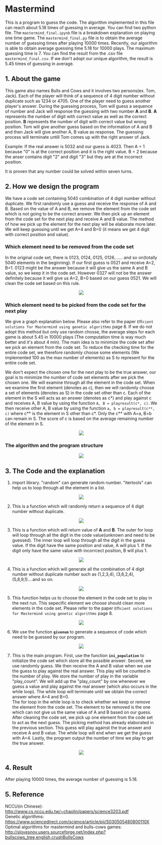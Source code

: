 # Mastermind
This is a program to guess the code. The algorithm implemented in this file can reach about 5.18 times of guessing in average. You can find two python file. The ```mastermind_final.ipynb``` file is a breakdown explanation on playing one time game. The ```mastermind_final.py``` file is to obtain the average number of guessing times after playing 10000 times. Recently, our algorithm is able to obtain average guessing time 5.18 for 10000 plays. The maximum guessing time is 7. You can find the result from the .csv file ```mastermind_final.csv```. If we don't adopt our unique algorithm, the result is 5.45 times of guessing in average.
## 1. About the game<br />
This game also names Bulls and Cows and it involves two persons(ex. Tom, Jack). Each of the player will think of a sequence of 4 digit number without duplicate such as 1234 or 4705. One of the player need to guess another player's answer. During the guessing process, Tom will guess a sequence of number and Jack will response the guessing with two number **A** and **B**.  **A** represents the number of digit with correct value as well as the correct position. **B** represents the number of digit with correct value but wrong position. Tom will give another guess based on the information of A and B and then Jack will give another A, B value as response. The guessing process will terminate untill Tom comes up with the right answer of Jack.<br />

Example: If the real answer is 5032 and our guess is 4023. Then A = 1 because "0" is at the correct position and it is the right value. B = 2 because the anser contains digit "2" and digit "3" but they are at the incorrect position.<br />

It is proven that any number could be solved within seven turns. <br />

## 2. How we design the program<br />
We have a code set containing 5040 combination of 4 digit number without duplicate. We first randomly use a guess and receive the response of A and B. Based on the value of A and B, we remove the element from the code set which is not going to be the correct answer. We then pick up an element from the code set for the next play and receive A and B value. The method of how we pick up the element for the next play will be elaborate more later. We will keep guessing until we get A=4 and B=0 (it means we get 4 digit with correct position and value).<br />
### Which element need to be removed from the code set<br />
In the original code set, there is 0123, 0124, 0125, 0126....... and so on(totally 5040 elements in the beginning). If our first guess is 0521 and receive A=2, B=1. 0123 might be the answer because it will give us the same A and B value, so we keep it in the code set. However 0327 will not be the answer definitely because it will give us A=2, B=0 based on our guess 0521. We will clean the code set based on this rule.<br />
<p align="center"><img src="/image/remove2.jpg"></p>

### Which element need to be picked from the code set for the next play<br />
We give a graph explanation below. Please also refer to the paper ```Eﬃcient solutions for Mastermind using genetic algorithms``` page 8. If we do not adopt this method but only use random chosse, the average steps for each game is about 5.45 in 10000 plays (The computation time is way much better and it's about 4 min). The main idea is to minimize the code set after we pick an element from the code set. To reduce the checking time for the entire code set, we therefore randomly choose some elements (We implemented 100 as the max number of elements) as S to represent for the entire code set.<br />

We don't expect the chosen one for the next play to be the true answer, our goal is to minimize the number of code set elements after we pick the chosen one. We will examine through all the element in the code set. When we examine the first element (denotes as c), then we will randomly choose a set of elements (denotes as S) in the code set other than c. Each of the element in the S will acts as an answer (denotes as c*) and play against c and receives A, B value by using the function ```A, B = playresult(c*, c)```. We then receive other A, B value by using the function ```a, b = playresult(c**, c)``` where c** is the element in S other than c*. Only the c** with A=a, B=b can remain in S. The score of c is based on the average remaining number of the element in S.
<p align="center"><img src="/image/chooseone_function.jpg"></p>

### The algorithm and the program structure<br />
<p align="center"><img src="/image/structure_final.JPG"></p>

## 3. The Code and the explanation<br />
1. import library. "random" can generate random number. "itertools" can help us to loop through all the element in a list.<br />
<p align="center"><img src="/image/1.JPG"></p>

2. This is a function which will randomly return a sequence of 4 digit number without duplicate.<br />
<p align="center"><img src="/image/2.JPG"></p>

3. This is a function which will return value of **A** and **B**. The outer for loop will loop through all the digit in the code value(unknown and need to be guessed). The inner loop will loop through all the digit in the guess value. If the digit have the same position and value, A will plus 1. If the digit only have the same value with incorrcect position, B will plus 1. <br />
<p align="center"><img src="/image/3.JPG"></p>

4. This is a function which will generate all the combination of 4 digit number without duplicate number such as (1,2,3,4), (3,6,2,4), (5,8,9,1)....and so on.<br />
<p align="center"><img src="/image/4.JPG"></p>

5. This function helps us to choose the element in the code set to play in the next run. This sepecific element we choose should clean more elements in the code set. Please refer to the paper ```Eﬃcient solutions for Mastermind using genetic algorithms``` page 8. 
<p align="center"><img src="/image/chooseone_final.JPG"></p>

6. We use the function **```givenum```** to generate a sequence of code which need to be guessed by our program.<br />
<p align="center"><img src="/image/5.JPG"></p>

7. This is the main program. First, use the function **```ini_population```** to initialize the code set which store all the possible answer. Second, we use randomly guess. We then receive the A and B value when we use the guess to play against the real answer. This play will be counted in the number of play. We store the number of play in the variable "play_count". We will add up the "play_count" by one whenever we guess a value and play against the real answer (which also occurs in the while loop). The while loop will terminate until we obtain the correct answer where A=4 and B=0. <br />
   The for loop in the while loop is to check whether we keep or remove the element from the code set. The element to be removed is the one which can not give us the same value of A and B based on our guess. After cleaning the code set, we pick up one element from the code set to act as the next guess. The picking method has already elaborated in the previous section. This guess will play against the true answer and receive A and B value. The while loop will end when we get the guess with A=4. Lastly, the program output the number of time we play to get the true answer. <br />
<p align="center"><img src="/image/main_final.JPG"></p>

## 4. Result
After playing 10000 times, the average number of guessing is 5.18.<br />

## 5. Reference 
NCCU(in Chinese): http://www.cs.nccu.edu.tw/~chaolin/papers/science3203.pdf  <br />
Genetic algorithms: https://www.sciencedirect.com/science/article/pii/S030505480800110X <br />
Optimal algorithms for mastermind and bulls-cows games: http://slovesnov.users.sourceforge.net/index.php?bullscows_tree,english,crushBullsCows <br />

